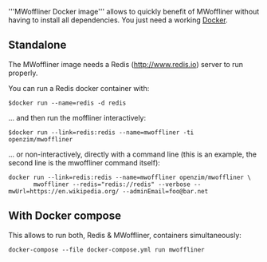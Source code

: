 '''MWoffliner Docker image''' allows to quickly benefit of MWoffliner
without having to install all dependencies. You just need a working
[Docker](https://www.docker.com).

## Standalone

The MWoffliner image needs a Redis (http://www.redis.io) server to run
properly.

You can run a Redis docker container with:

```
$docker run --name=redis -d redis
```

... and then run the moffliner interactively:

```
$docker run --link=redis:redis --name=mwoffliner -ti openzim/mwoffliner
```

... or non-interactively, directly with a command line (this is an
example, the second line is the mwoffliner command itself):

```
docker run --link=redis:redis --name=mwoffliner openzim/mwoffliner \
       mwoffliner --redis="redis://redis" --verbose --mwUrl=https://en.wikipedia.org/ --adminEmail=foo@bar.net
```

## With Docker compose

This allows to run both, Redis & MWoffliner, containers simultaneously:

```
docker-compose --file docker-compose.yml run mwoffliner
```
